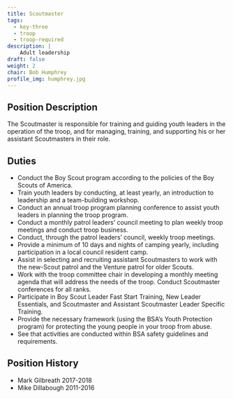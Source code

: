 ```yaml
---
title: Scoutmaster
tags:
  - key-three
  - troop
  - troop-required
description: |
    Adult leadership
draft: false
weight: 2
chair: Bob Humphrey
profile_img: humphrey.jpg
---
```


## Position Description

The Scoutmaster is responsible for training and guiding youth leaders in the
operation of the troop, and for managing, training, and supporting his or her
assistant Scoutmasters in their role.

## Duties

- Conduct the Boy Scout program according to the policies of the Boy Scouts of
  America.
- Train youth leaders by conducting, at least yearly, an introduction to
  leadership and a team-building workshop.
- Conduct an annual troop program planning conference to assist youth leaders in
  planning the troop program.
- Conduct a monthly patrol leaders’ council meeting to plan weekly troop
  meetings and conduct troop business.
- Conduct, through the patrol leaders’ council, weekly troop meetings.
- Provide a minimum of 10 days and nights of camping yearly, including
  participation in a local council resident camp.
- Assist in selecting and recruiting assistant Scoutmasters to work with the
  new-Scout patrol and the Venture patrol for older Scouts.
- Work with the troop committee chair in developing a monthly meeting agenda
  that will address the needs of the troop. Conduct Scoutmaster conferences for
  all ranks.
- Participate in Boy Scout Leader Fast Start Training, New Leader Essentials,
  and Scoutmaster and Assistant Scoutmaster Leader Specific Training.
- Provide the necessary framework (using the BSA’s Youth Protection program) for
  protecting the young people in your troop from abuse.
- See that activities are conducted within BSA safety guidelines and
  requirements.

## Position History

- Mark Gilbreath 2017-2018
- Mike Dillabough 2011-2016
